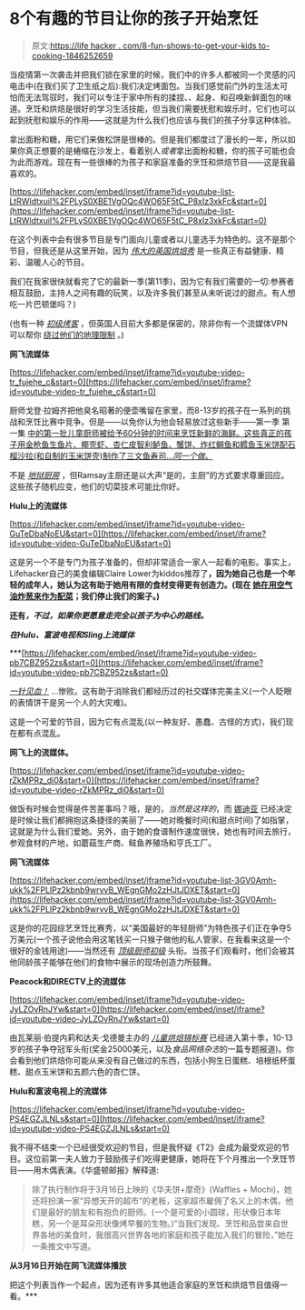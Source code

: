 # 8个有趣的节目让你的孩子开始烹饪

> 原文:[https://life hacker . com/8-fun-shows-to-get-your-kids to-cooking-1846252659](https://lifehacker.com/8-fun-shows-to-get-your-kids-into-cooking-1846252659)

当疫情第一次袭击并把我们锁在家里的时候，我们中的许多人都被同一个灵感的闪电击中(在我们买了卫生纸之后):我们决定烤面包。当我们感觉前门外的生活太可怕而无法驾驭时，我们可以专注于家中所有的揉捏、、起身、和召唤新鲜面包的味道。烹饪和烘焙是很好的学习生活技能，但当我们需要抚慰和娱乐时，它们也可以起到抚慰和娱乐的作用——这就是为什么我们也应该与我们的孩子分享这种体验。

拿出面粉和糖，用它们来做松饼是很棒的。但是我们都度过了漫长的一年，所以如果你真正想要的是蜷缩在沙发上，看着别人*或者*拿出面粉和糖，你的孩子可能也会为此而游戏。现在有一些很棒的为孩子和家庭准备的烹饪和烘焙节目——这是我最喜欢的。

 [https://lifehacker.com/embed/inset/iframe?id=youtube-list-LtRWldtxuiI%2FPLyS0XBE1VgOQc4WO65F5tC_P8xIz3xkFc&start=0](https://lifehacker.com/embed/inset/iframe?id=youtube-list-LtRWldtxuiI%2FPLyS0XBE1VgOQc4WO65F5tC_P8xIz3xkFc&start=0) 

在这个列表中会有很多节目是专门面向儿童或者以儿童选手为特色的。这不是那个节目，但我还是从这里开始，因为 [*伟大的英国烘焙秀*](https://thegreatbritishbakeoff.co.uk/) 是一些真正有益健康、精彩、温暖人心的节目。

我们在我家很快就看完了它的最新一季(第11季)，因为它有我们需要的一切:参赛者相互鼓励，主持人之间有趣的玩笑，以及许多我们甚至从未听说过的甜点。有人想吃一片巴顿堡吗？)

(也有一种 [*初级烤客*](https://thegreatbritishbakeoff.co.uk/meet-the-junior-bakers-2021/) ，但英国人目前大多都是保密的，除非你有一个流媒体VPN可以帮你 [绕过他们的地理限制](https://www.screenbinge.com/tv-shows/watch-junior-bake-off-online/) 。)

**网飞流媒体**

 [https://lifehacker.com/embed/inset/iframe?id=youtube-video-tr_fujehe_c&start=0](https://lifehacker.com/embed/inset/iframe?id=youtube-video-tr_fujehe_c&start=0) 

厨师戈登·拉姆齐把他臭名昭著的便壶嘴留在家里，而8-13岁的孩子在一系列的挑战和烹饪比赛中竞争。但是——以免你认为他会轻易放过这些新手——第一季 第一集 [中的第一批儿童厨师被给予60分钟的时间来烹饪新鲜的海鲜。这些真正的孩子用金枪鱼生鱼片、椰壳虾、杏仁皮智利鲈鱼、蟹饼、炸红鲷鱼和鳕鱼玉米饼配石榴沙拉(和自制的玉米饼壳)制作了三文鱼寿司...*同一个做*。](https://www.hulu.com/watch/0d2666fa-62d2-42fc-bee4-16ea6b4981f7)

不是 [*地狱厨房*](https://www.imdb.com/title/tt0437005/) ，但Ramsay主厨还是以大声“是的，主厨”的方式要求尊重回应。这些孩子随机应变，他们的切菜技术可能比你好。

**Hulu上的流媒体**

 [https://lifehacker.com/embed/inset/iframe?id=youtube-video-GuTeDbaNoEU&start=0](https://lifehacker.com/embed/inset/iframe?id=youtube-video-GuTeDbaNoEU&start=0) 

这是另一个不是专门为孩子准备的，但却非常适合一家人一起看的电影。事实上，Lifehacker自己的美食编辑Claire Lower为kiddos推荐了[](https://www.foodnetwork.com/shows/chopped)**，因为她自己也是一个年轻的成年人，她认为这有助于她用有限的食材变得更有创造力。(现在 [她在用空气油炸葱来作为配菜](https://skillet.lifehacker.com/air-fry-your-scallions-for-the-perfect-garnish-1846184934)；我们停止我们的案子。)**

**还有[](https://www.foodnetwork.com/shows/chopped-junior)*，不过，如果你更愿意走完全以孩子为中心的路线。***

*****在Hulu、富波电视和Sling上流媒体*****

 ***[https://lifehacker.com/embed/inset/iframe?id=youtube-video-pb7CBZ952zs&start=0](https://lifehacker.com/embed/inset/iframe?id=youtube-video-pb7CBZ952zs&start=0) 

[*一针见血！*](https://www.netflix.com/title/80179138) ...惨败。这有助于消除我们都经历过的社交媒体完美主义(一个人眨眼的表情饼干是另一个人的大灾难)。

这是一个可爱的节目，因为它有点混乱(以一种友好、愚蠢、古怪的方式)，我们现在都有点混乱。

**网飞上的流媒体。**

 [https://lifehacker.com/embed/inset/iframe?id=youtube-video-rZkMPRz_di0&start=0](https://lifehacker.com/embed/inset/iframe?id=youtube-video-rZkMPRz_di0&start=0) 

做饭有时候会觉得是件苦差事吗？哦，是的，*当然是这样的*，而 [娜迪亚](https://www.bbc.co.uk/food/programmes/m0006w6t/episodes) 已经决定是时候让我们都拥抱这条捷径的美丽了——她对晚餐时间(和甜点时间)了如指掌，这就是为什么我们爱她。另外，由于她的食谱制作速度很快，她也有时间去旅行，参观食材的产地，如蘑菇生产商、鲑鱼养殖场和亨氏工厂。

**网飞流媒体**

 [https://lifehacker.com/embed/inset/iframe?id=youtube-list-3GV0Amh-ukk%2FPLlPz2kbnb9wrvvB_WEgnGMo2zHJtJDXET&start=0](https://lifehacker.com/embed/inset/iframe?id=youtube-list-3GV0Amh-ukk%2FPLlPz2kbnb9wrvvB_WEgnGMo2zHJtJDXET&start=0) 

这是你的花园综艺烹饪比赛秀，以“美国最好的年轻厨师”为特色孩子们正在争夺5万美元(一个孩子说他会用这笔钱买一只猴子做他的私人管家，在我看来这是一个很好的金钱用途)——当然还有 [*顶级厨师初级*](https://www.nbc.com/top-chef-junior) 头衔。当孩子们观看时，他们会被其他同龄孩子能够在他们的食物中展示的现场创造力所鼓舞。

**Peacock和DIRECTV上的流媒体**

 [https://lifehacker.com/embed/inset/iframe?id=youtube-video-JyLZOvRnJYw&start=0](https://lifehacker.com/embed/inset/iframe?id=youtube-video-JyLZOvRnJYw&start=0) 

由瓦莱丽·伯提内莉和达夫·戈德曼主办的 [*儿童烘焙锦标赛*](https://www.foodnetwork.com/shows/kids-baking-championship) 已经进入第十季，10-13岁的孩子争夺冠军头衔(奖金25000美元，以及*食品网络杂志*的一篇专题报道)。你会看到他们烘焙你可能从来没有自己做过的东西，包括小狗生日蛋糕、培根纸杯蛋糕、甜点玉米饼和五颜六色的杏仁饼。

**Hulu和富波电视上的流媒体**

 [https://lifehacker.com/embed/inset/iframe?id=youtube-video-PS4EGZJLNLs&start=0](https://lifehacker.com/embed/inset/iframe?id=youtube-video-PS4EGZJLNLs&start=0) 

我不得不结束一个已经很受欢迎的节目，但是我怀疑《T2》会成为最受欢迎的节目。这位前第一夫人致力于鼓励孩子们吃得更健康，她将在下个月推出一个烹饪节目——用木偶表演。《华盛顿邮报》解释道:

> 除了执行制作将于3月16日上映的《华夫饼+摩奇》(Waffles + Mochi)，她还将扮演一家“异想天开的超市”的老板，这家超市雇佣了名义上的木偶，他们是最好的朋友和有抱负的厨师。(一个是可爱的小圆球，形状像日本年糕，另一个是耳朵形状像烤早餐的生物。)“当我们发现、烹饪和品尝来自世界各地的美食时，我很高兴世界各地的家庭和孩子能加入我们的冒险，”她在一条推文中写道。

**从3月16日开始在网飞流媒体播放**

把这个列表当作一个起点，因为还有许多其他适合家庭的烹饪和烘焙节目值得一看。***